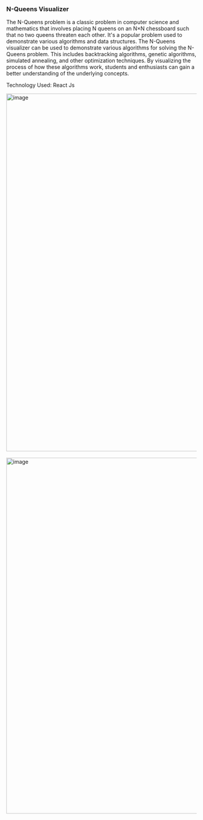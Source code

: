 <h3>N-Queens Visualizer</h3>

<p>The N-Queens problem is a classic problem in computer science and mathematics that involves placing N queens on an N×N chessboard such that no two queens threaten each other. It's a popular problem used to demonstrate various algorithms and data structures. The N-Queens visualizer can be used to demonstrate various algorithms for solving the N-Queens problem. This includes backtracking algorithms, genetic algorithms, simulated annealing, and other optimization techniques. By visualizing the process of how these algorithms work, students and enthusiasts can gain a better understanding of the underlying concepts.</p>

Technology Used: React Js

<img width="948" alt="image" src="https://github.com/diksh04/Nqueens-Visualizer/assets/84238934/85bbafb4-a1a7-4cde-9a4d-dab8830db379">
<br><br>
<img width="943" alt="image" src="https://github.com/diksh04/Nqueens-Visualizer/assets/84238934/04a453fc-a724-4183-a9d2-a6d89df71267">
